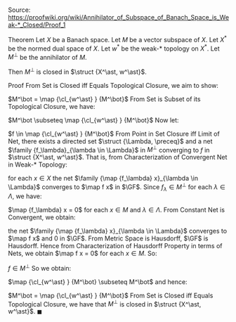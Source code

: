 # 

Source: https://proofwiki.org/wiki/Annihilator_of_Subspace_of_Banach_Space_is_Weak-*_Closed/Proof_1

Theorem
Let $X$ be a Banach space.
Let $M$ be a vector subspace of $X$. 
Let $X^\ast$ be the normed dual space of $X$. 
Let $w^\ast$ be the weak-$\ast$ topology on $X^\ast$.
Let $M^\bot$ be the annihilator of $M$. 

Then $M^\bot$ is closed in $\struct {X^\ast, w^\ast}$. 


Proof
From Set is Closed iff Equals Topological Closure, we aim to show:

$M^\bot = \map {\cl_{w^\ast} } {M^\bot}$
From Set is Subset of its Topological Closure, we have: 

$M^\bot \subseteq \map {\cl_{w^\ast} } {M^\bot}$
Now let: 

$f \in \map {\cl_{w^\ast} } {M^\bot}$
From Point in Set Closure iff Limit of Net, there exists a directed set $\struct {\Lambda, \preceq}$ and a net $\family {f_\lambda}_{\lambda \in \Lambda}$ in $M^\bot$ converging to $f$ in $\struct {X^\ast, w^\ast}$.
That is, from Characterization of Convergent Net in Weak-* Topology: 

for each $x \in X$ the net $\family {\map {f_\lambda} x}_{\lambda \in \Lambda}$ converges to $\map f x$ in $\GF$.
Since $f_\lambda \in M^\bot$ for each $\lambda \in \Lambda$, we have: 

$\map {f_\lambda} x = 0$ for each $x \in M$ and $\lambda \in \Lambda$.
From Constant Net is Convergent, we obtain:

the net $\family {\map {f_\lambda} x}_{\lambda \in \Lambda}$ converges to $\map f x$ and $0$ in $\GF$.
From Metric Space is Hausdorff, $\GF$ is Hausdorff. 
Hence from Characterization of Hausdorff Property in terms of Nets, we obtain $\map f x = 0$ for each $x \in M$.
So:

$f \in M^\bot$
So we obtain: 

$\map {\cl_{w^\ast} } {M^\bot} \subseteq M^\bot$
and hence:

$M^\bot = \map {\cl_{w^\ast} } {M^\bot}$
From Set is Closed iff Equals Topological Closure, we have that $M^\bot$ is closed in $\struct {X^\ast, w^\ast}$.
$\blacksquare$





